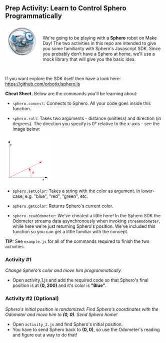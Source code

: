 ## Prep Activity: Learn to Control Sphero Programmatically

<img src="assets/sphero.jpg" width="120" height="100" align="left" />

<br>

We're going to be playing with a <b>Sphero</b> robot on Make Day! The two activities in this repo are intended to give you some familiarity with Sphero's Javascript SDK. Since you probably don't have a Sphero at home, we'll use a mock library that will give you the basic idea.

<br>

If you want explore the SDK itself then have a look here: https://github.com/orbotix/sphero.js

<b>Cheat Sheet.</b> Below are the commands you'll be learning about:

* `sphero.connect`: Connects to Sphero. All your code goes inside this function.

* `sphero.roll`: Takes two arguments - distance (unitless) and direction (in degrees). The direction you specify is 0° relative to the x-axis - see the image below:
<img src="assets/Counterclockwise_rotation.png" width="150" height="150" />

* `sphero.setColor`: Takes a string with the color as argument. In lower-case, e.g. "blue", "red", "green", etc.

* `sphero.getColor`: Returns Sphero's current color.

* `sphero.readOdometer`: We've cheated a little here! In the Sphero SDK the Odometer streams data asynchronously when invoking `streamOdometer`, while here we're just returning Sphero's position. We've included this function so you can get a little familiar with the concept.

<b>TIP:</b> See `example.js` for all of the commands required to finish the two activities.

### Activity #1

<i> Change Sphero's color and move him programmatically. </i>

* Open activity_1.js and add the required code so that Sphero's final position is at <b>(0, 200)</b> and it's color is <b>"Blue"</b>.

### Activity #2 (Optional)

<i> Sphero's initial position is randomized: Find Sphero's coordinates with the Odomoter and move him to <b>(0, 0)</b>. Send Sphero home! </i>

* Open `activity_2.js` and find Sphero's initial position.
* You have to send Sphero back to <b>(0, 0)</b>, so use the Odometer's reading and figure out a way to do that!
